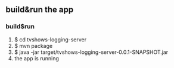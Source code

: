 ## build&run the app

### build$run
1. $ cd tvshows-logging-server<br>
2. $ mvn package<br>
3. $ java -jar target/tvshows-logging-server-0.0.1-SNAPSHOT.jar
4. the app is running<br>
<br>

